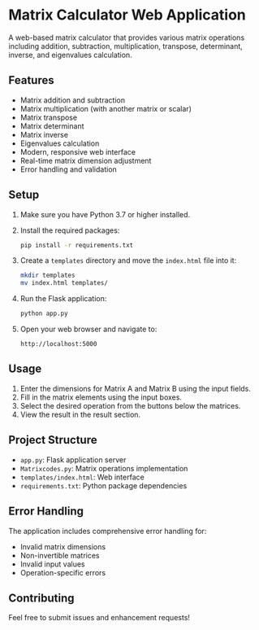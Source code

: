 # Matrix Calculator Web Application

A web-based matrix calculator that provides various matrix operations including addition, subtraction, multiplication, transpose, determinant, inverse, and eigenvalues calculation.

## Features

- Matrix addition and subtraction
- Matrix multiplication (with another matrix or scalar)
- Matrix transpose
- Matrix determinant
- Matrix inverse
- Eigenvalues calculation
- Modern, responsive web interface
- Real-time matrix dimension adjustment
- Error handling and validation

## Setup

1. Make sure you have Python 3.7 or higher installed.

2. Install the required packages:
   ```bash
   pip install -r requirements.txt
   ```

3. Create a `templates` directory and move the `index.html` file into it:
   ```bash
   mkdir templates
   mv index.html templates/
   ```

4. Run the Flask application:
   ```bash
   python app.py
   ```

5. Open your web browser and navigate to:
   ```
   http://localhost:5000
   ```

## Usage

1. Enter the dimensions for Matrix A and Matrix B using the input fields.
2. Fill in the matrix elements using the input boxes.
3. Select the desired operation from the buttons below the matrices.
4. View the result in the result section.

## Project Structure

- `app.py`: Flask application server
- `Matrixcodes.py`: Matrix operations implementation
- `templates/index.html`: Web interface
- `requirements.txt`: Python package dependencies

## Error Handling

The application includes comprehensive error handling for:
- Invalid matrix dimensions
- Non-invertible matrices
- Invalid input values
- Operation-specific errors

## Contributing

Feel free to submit issues and enhancement requests! 
